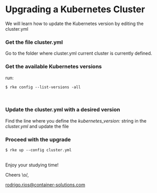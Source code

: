 <h1> Upgrading a Kubernetes Cluster </h1>

   We will learn how to update the Kubernetes version by editing the cluster.yml


<h3>Get the file cluster.yml </h3>

Go to the folder where cluster.yml current cluster is currently defined. 


<h3>Get the available Kubernetes versions </h3>

run:

    $ rke config --list-versions -all


<br>

<h3>Update the cluster.yml with a desired version </h3>

Find the line where you define the *kubernetes_version:*      string in the *cluster.yml* and update the file


<h3>Proceed with the upgrade</h3>

    $ rke up --config cluster.yml
<br>
Enjoy your studying time! 

Cheers \o/,

rodrigo.rios@container-solutions.com

